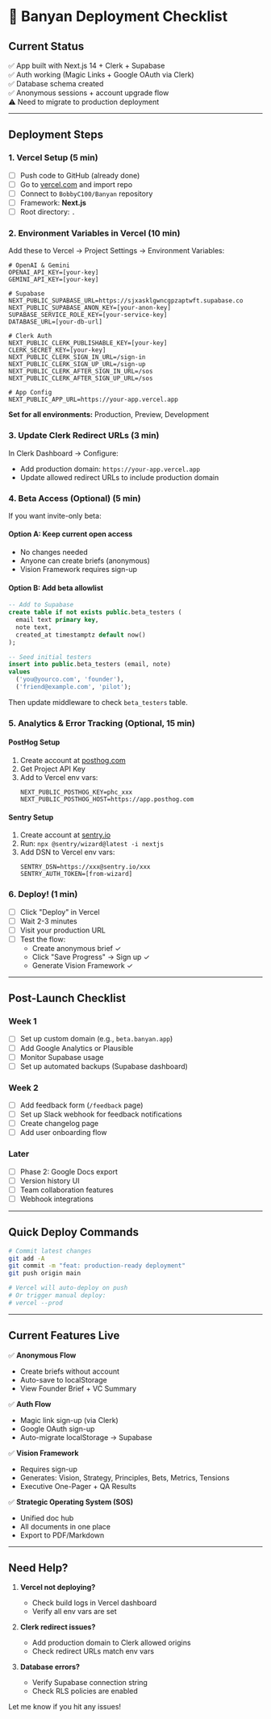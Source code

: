 # 🚀 Banyan Deployment Checklist

## Current Status
✅ App built with Next.js 14 + Clerk + Supabase  
✅ Auth working (Magic Links + Google OAuth via Clerk)  
✅ Database schema created  
✅ Anonymous sessions + account upgrade flow  
⚠️ Need to migrate to production deployment

---

## Deployment Steps

### 1. **Vercel Setup** (5 min)
- [ ] Push code to GitHub (already done)
- [ ] Go to [vercel.com](https://vercel.com) and import repo
- [ ] Connect to `BobbyC100/Banyan` repository
- [ ] Framework: **Next.js**
- [ ] Root directory: `.`

### 2. **Environment Variables in Vercel** (10 min)

Add these to Vercel → Project Settings → Environment Variables:

```env
# OpenAI & Gemini
OPENAI_API_KEY=[your-key]
GEMINI_API_KEY=[your-key]

# Supabase
NEXT_PUBLIC_SUPABASE_URL=https://sjxasklgwncgpzaptwft.supabase.co
NEXT_PUBLIC_SUPABASE_ANON_KEY=[your-anon-key]
SUPABASE_SERVICE_ROLE_KEY=[your-service-key]
DATABASE_URL=[your-db-url]

# Clerk Auth
NEXT_PUBLIC_CLERK_PUBLISHABLE_KEY=[your-key]
CLERK_SECRET_KEY=[your-key]
NEXT_PUBLIC_CLERK_SIGN_IN_URL=/sign-in
NEXT_PUBLIC_CLERK_SIGN_UP_URL=/sign-up
NEXT_PUBLIC_CLERK_AFTER_SIGN_IN_URL=/sos
NEXT_PUBLIC_CLERK_AFTER_SIGN_UP_URL=/sos

# App Config
NEXT_PUBLIC_APP_URL=https://your-app.vercel.app
```

**Set for all environments:** Production, Preview, Development

### 3. **Update Clerk Redirect URLs** (3 min)

In Clerk Dashboard → Configure:
- Add production domain: `https://your-app.vercel.app`
- Update allowed redirect URLs to include production domain

### 4. **Beta Access (Optional)** (5 min)

If you want invite-only beta:

#### Option A: Keep current open access
- No changes needed
- Anyone can create briefs (anonymous)
- Vision Framework requires sign-up

#### Option B: Add beta allowlist
```sql
-- Add to Supabase
create table if not exists public.beta_testers (
  email text primary key,
  note text,
  created_at timestamptz default now()
);

-- Seed initial testers
insert into public.beta_testers (email, note)
values
  ('you@yourco.com', 'founder'),
  ('friend@example.com', 'pilot');
```

Then update middleware to check `beta_testers` table.

### 5. **Analytics & Error Tracking** (Optional, 15 min)

#### PostHog Setup
1. Create account at [posthog.com](https://posthog.com)
2. Get Project API Key
3. Add to Vercel env vars:
   ```env
   NEXT_PUBLIC_POSTHOG_KEY=phc_xxx
   NEXT_PUBLIC_POSTHOG_HOST=https://app.posthog.com
   ```

#### Sentry Setup
1. Create account at [sentry.io](https://sentry.io)
2. Run: `npx @sentry/wizard@latest -i nextjs`
3. Add DSN to Vercel env vars:
   ```env
   SENTRY_DSN=https://xxx@sentry.io/xxx
   SENTRY_AUTH_TOKEN=[from-wizard]
   ```

### 6. **Deploy!** (1 min)
- [ ] Click "Deploy" in Vercel
- [ ] Wait 2-3 minutes
- [ ] Visit your production URL
- [ ] Test the flow:
  - Create anonymous brief ✓
  - Click "Save Progress" → Sign up ✓
  - Generate Vision Framework ✓

---

## Post-Launch Checklist

### Week 1
- [ ] Set up custom domain (e.g., `beta.banyan.app`)
- [ ] Add Google Analytics or Plausible
- [ ] Monitor Supabase usage
- [ ] Set up automated backups (Supabase dashboard)

### Week 2
- [ ] Add feedback form (`/feedback` page)
- [ ] Set up Slack webhook for feedback notifications
- [ ] Create changelog page
- [ ] Add user onboarding flow

### Later
- [ ] Phase 2: Google Docs export
- [ ] Version history UI
- [ ] Team collaboration features
- [ ] Webhook integrations

---

## Quick Deploy Commands

```bash
# Commit latest changes
git add -A
git commit -m "feat: production-ready deployment"
git push origin main

# Vercel will auto-deploy on push
# Or trigger manual deploy:
# vercel --prod
```

---

## Current Features Live

✅ **Anonymous Flow**
- Create briefs without account
- Auto-save to localStorage
- View Founder Brief + VC Summary

✅ **Auth Flow**
- Magic link sign-up (via Clerk)
- Google OAuth sign-up
- Auto-migrate localStorage → Supabase

✅ **Vision Framework**
- Requires sign-up
- Generates: Vision, Strategy, Principles, Bets, Metrics, Tensions
- Executive One-Pager + QA Results

✅ **Strategic Operating System (SOS)**
- Unified doc hub
- All documents in one place
- Export to PDF/Markdown

---

## Need Help?

1. **Vercel not deploying?**
   - Check build logs in Vercel dashboard
   - Verify all env vars are set

2. **Clerk redirect issues?**
   - Add production domain to Clerk allowed origins
   - Check redirect URLs match env vars

3. **Database errors?**
   - Verify Supabase connection string
   - Check RLS policies are enabled

Let me know if you hit any issues!

